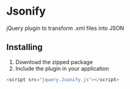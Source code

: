 Jsonify
=======

jQuery plugin to transform .xml files into JSON

Installing
----------

1. Download the zipped package
2. Include the plugin in your application
```javascript
<script src="jquery.Jsonify.js"></script>
```
